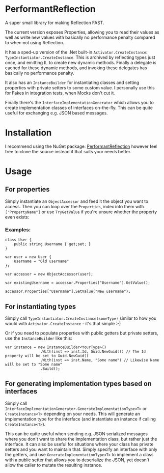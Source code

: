 # PerformantReflection
A super small library for making Reflection FAST.

The current version exposes Properties, allowing you to read their values as well as write new values with basically no performance penalty compared to when not using Reflection.

It has a sped-up version of the .Net built-in `Activator.CreateInstance`: `TypeInstantiator.CreateInstance`.
This is archived by reflecting types just once, and emitting IL to create new dynamic methods. Finally a delegate is cached for these dynamic methods, and invoking these delegates has basically no performance penalty.

It also has an `InstanceBuilder` for instantiating classes and setting properties with private setters to some custom value. I personally use this for Fakes in integration tests, when Mocks don't cut it.

Finally there's the `InterfaceImplementationGenerator` which allows you to create implementation classes of interfaces on-the-fly. This can be quite useful for exchanging e.g. JSON based messages.

# Installation
I recommend using the NuGet package: [PerformantReflection](https://www.nuget.org/packages/PerformantReflection) however feel free to clone the source instead if that suits your needs better.

# Usage

## For properties
Simply instantiate an `ObjectAccessor` and feed it the object you want to access.
Then you can loop over the `Properties`, index into them with `["PropertyName"]` or use `TryGetValue` if you're unsure whether the property even exists:

### Examples:
```
class User {
	public string Username { get;set; }
}

var user = new User {
	Username = "Old username"
};

var accessor = new ObjectAccessor(user);

var existingUsername = accessor.Properties["Username"].GetValue();

accessor.Properties["Username"].SetValue("New username");
```

## For instantiating types
Simply call `TypeInstantiator.CreateInstance(someType)` similar to how you would with `Activator.CreateInstance` - it's that simple :-)

Or if you need to populate properties with public getters but private setters, use the `InstanceBuilder` like this:
```
var instance = new InstanceBuilder<YourType>()
                .With(inst => inst.Id, Guid.NewGuid()) // The Id property will be set to Guid.NewGuid()
                .With(inst => inst.Name, "Some name") // Likewise Name will be set to "Some name"
                .Build();
```

## For generating implementation types based on interfaces
Simply call `InterfaceImplementationGenerator.GenerateImplementationType<T>` or `CreateInstance<T>` depending on your needs.
This will generate an implementation type for the interface (and instantiate an instance if calling `CreateInstance<T>`).

This can be quite useful when sending e.g. JSON serialized messages where you don't want to share the implementation class, but rather just the interface.
It can also be useful for situations where your class has private setters and you want to maintain that. 
Simply specify an interface with only the getters, and use `GenerateImplementationType<T>` to implement a class with a public setter that allows you to deserialize the JSON, yet doesn't allow the caller to mutate the resulting instance.